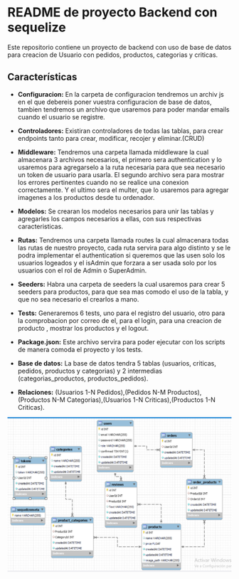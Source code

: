 # README de proyecto Backend con sequelize

Este repositorio contiene un proyecto de backend con uso de base de datos para creacion de Usuario con pedidos, productos, categorias y criticas.

## Características
- **Configuracion:** En la carpeta de configuracion tendremos un archiv js en el que debereis poner vuestra configuracion de base de datos, tambien tendremos un archivo que usaremos para poder mandar emails cuando el usuario se registre.

- **Controladores:** Existiran controladores de todas las tablas, para crear endpoints tanto para crear, modificar, recojer y eliminar.(CRUD)

- **Middleware:** Tendremos una carpeta llamada middleware la cual almacenara 3 archivos necesarios, el primero sera authentication y lo usaremos para agregarselo a la ruta necesaria para que sea necesario un token de usuario para usarla. El segundo archivo sera para mostrar los errores pertinentes cuando no se realice una conexion correctamente. Y el ultimo sera el multer, que lo usaremos para agregar imagenes a los productos desde tu ordenador.

- **Modelos:** Se crearan los modelos necesarios para unir las tablas y agregarles los campos necesarios a ellas, con sus respectivas caracteristicas.

- **Rutas:** Tendremos una carpeta llamada routes la cual almacenara todas las rutas de nuestro proyecto, cada ruta servira para algo distinto y se le podra implementar el authentication si queremos que las usen solo los usuarios logeados y el isAdmin que forzara a ser usada solo por los usuarios con el rol de Admin o SuperAdmin.

- **Seeders:** Habra una carpeta de seeders la cual usaremos para crear 5 seeders para productos, para que sea mas comodo el uso de la tabla, y que no sea necesario el crearlos a mano.

- **Tests:** Generaremos 6 tests, uno para el registro del usuario, otro para la comprobacion por correo de el, para el login, para una creacion de producto , mostrar los productos y el logout.

- **Package.json:** Este archivo servira para poder ejecutar con los scripts de manera comoda el proyecto y los tests.

- **Base de datos:** La base de datos tendra 5 tablas (usuarios, criticas, pedidos, productos y categorias) y 2 intermedias (categorias_productos, productos_pedidos).

- **Relaciones:** (Usuarios 1-N Pedidos),(Pedidos N-M Productos),(Productos N-M Categorias),(Usuarios 1-N Criticas),(Productos 1-N Criticas).

![alt text](image.png)

